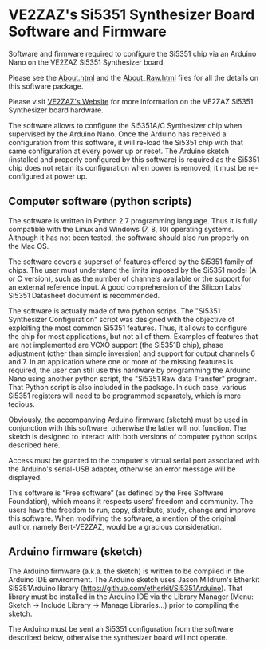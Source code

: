 # VE2ZAZ's Si5351 Synthesizer Board Software and Firmware
Software and firmware required to configure the Si5351 chip via an Arduino Nano on the VE2ZAZ Si5351 Synthesizer board

Please see the [About.html]( http://htmlpreview.github.com/?https://github.com/VE2ZAZ/Si5351_Synthesizer_Configurator/About.html) and the [About_Raw.html]( http://htmlpreview.github.com/?https://github.com/VE2ZAZ/Si5351_Synthesizer_Configurator/About_Raw.html) files for all the details on this software package.

Please visit [VE2ZAZ's Website]( http://ve2zaz.net/Si5351_Synth/index.htm) for more information on the VE2ZAZ Si5351 Synthesizer board hardware.

The software allows to configure the Si5351A/C Synthesizer chip when supervised by the Arduino Nano. Once the Arduino has received a configuration from this software, it will re-load the Si5351 chip with that same configuration at every power up or reset. The Arduino sketch (installed and properly configured by this software) is required as the Si5351 chip does not retain its configuration when power is removed; it must be re-configured at power up.

## Computer software (python scripts)
The software is written in Python 2.7 programming language. Thus it is fully compatible with the Linux and Windows (7, 8, 10) operating systems. Although it has not been tested, the software should also run properly on the Mac OS.

The software covers a superset of features offered by the Si5351 family of chips. The user must understand the limits imposed by the Si5351 model (A or C version), such as the number of channels available or the support for an external reference input. A good comprehension of the Silicon Labs' Si5351 Datasheet document is recommended.

The software is actually made of two python scrips. The "Si5351 Synthesizer Configuration" script was designed with the objective of exploiting the most common Si5351 features. Thus, it allows to configure the chip for most applications, but not all of them. Examples of features that are not implemented are VCXO support (the Si5351B chip), phase adjustment (other than simple inversion) and support for output channels 6 and 7. In an application where one or more of the missing features is required, the user can still use this hardware by programming the Arduino Nano using another python script, the "Si5351 Raw data Transfer" program. That Python script is also included in the package. In such case, various Si5351 registers will need to be programmed separately, which is more tedious.

Obviously, the accompanying Arduino firmware (sketch) must be used in conjunction with this software, otherwise the latter will not function. The sketch is designed to interact with both versions of computer python scrips described here.

Access must be granted to the computer's virtual serial port associated with the Arduino's serial-USB adapter, otherwise an error message will be displayed.

This software is “Free software” (as defined by the Free Software Foundation), which means it respects users' freedom and community. The users have the freedom to run, copy, distribute, study, change and improve this software. When modifying the software, a mention of the original author, namely Bert-VE2ZAZ, would be a gracious consideration.

## Arduino firmware (sketch)
The Arduino firmware (a.k.a. the sketch) is written to be compiled in the Arduino IDE environment. The Arduino sketch uses Jason Mildrum's Etherkit Si5351Arduino library (https://github.com/etherkit/Si5351Arduino). That library must be installed in the Arduino IDE via the Library Manager (Menu: Sketch -> Include Library -> Manage Libraries...) prior to compiling the sketch.

The Arduino must be sent an Si5351 configuration from the software described below, otherwise the synthesizer board will not operate.
